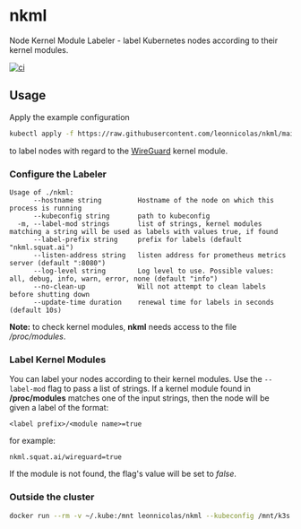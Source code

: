 # nkml

Node Kernel Module Labeler - label Kubernetes nodes according to their kernel modules.

[![ci](https://github.com/leonnicolas/nkml/workflows/ci/badge.svg?branch=main)](https://github.com/leonnicolas/nkml/actions?query=workflow%3Aci)

## Usage

Apply the example configuration
```bash
kubectl apply -f https://raw.githubusercontent.com/leonnicolas/nkml/main/example.yaml
```
to label nodes with regard to the [WireGuard](https://www.wireguard.com/) kernel module.

### Configure the Labeler
```
Usage of ./nkml:
      --hostname string         Hostname of the node on which this process is running
      --kubeconfig string       path to kubeconfig
  -m, --label-mod strings       list of strings, kernel modules matching a string will be used as labels with values true, if found
      --label-prefix string     prefix for labels (default "nkml.squat.ai")
      --listen-address string   listen address for prometheus metrics server (default ":8080")
      --log-level string        Log level to use. Possible values: all, debug, info, warn, error, none (default "info")
      --no-clean-up             Will not attempt to clean labels before shutting down
      --update-time duration    renewal time for labels in seconds (default 10s)
```

__Note:__ to check kernel modules, __nkml__ needs access to the file _/proc/modules_.

### Label Kernel Modules
You can label your nodes according to their kernel modules.
Use the `--label-mod` flag to pass a list of strings.
If a kernel module found in __/proc/modules__ matches one of the input strings, then the node will be given a label of the format:
```	
<label prefix>/<module name>=true	
```	
for example:	
```	
nkml.squat.ai/wireguard=true	
```	
If the module is not found, the flag's value will be set to _false_.
 
### Outside the cluster

```bash
docker run --rm -v ~/.kube:/mnt leonnicolas/nkml --kubeconfig /mnt/k3s.yaml --label-mod="wireguard,fantasy" --hostname example_host
```
